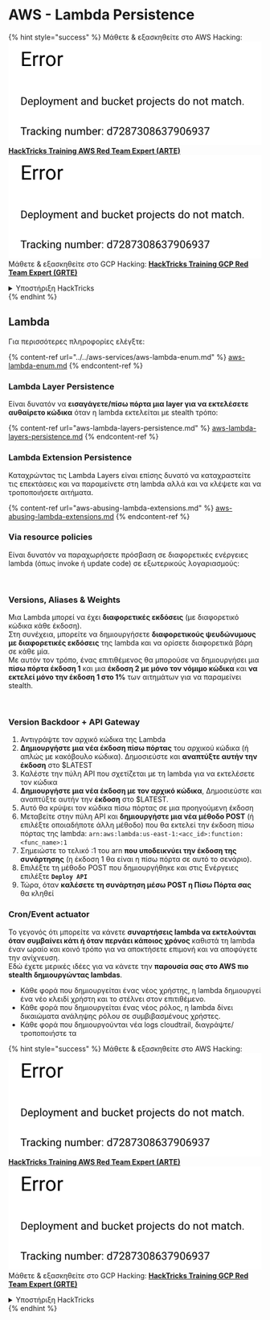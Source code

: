 # AWS - Lambda Persistence

{% hint style="success" %}
Μάθετε & εξασκηθείτε στο AWS Hacking:<img src="../../../../.gitbook/assets/image (1) (1).png" alt="" data-size="line">[**HackTricks Training AWS Red Team Expert (ARTE)**](https://training.hacktricks.xyz/courses/arte)<img src="../../../../.gitbook/assets/image (1) (1).png" alt="" data-size="line">\
Μάθετε & εξασκηθείτε στο GCP Hacking: <img src="../../../../.gitbook/assets/image (2).png" alt="" data-size="line">[**HackTricks Training GCP Red Team Expert (GRTE)**<img src="../../../../.gitbook/assets/image (2).png" alt="" data-size="line">](https://training.hacktricks.xyz/courses/grte)

<details>

<summary>Υποστήριξη HackTricks</summary>

* Ελέγξτε τα [**σχέδια συνδρομής**](https://github.com/sponsors/carlospolop)!
* **Εγγραφείτε στην** 💬 [**ομάδα Discord**](https://discord.gg/hRep4RUj7f) ή στην [**ομάδα telegram**](https://t.me/peass) ή **ακολουθήστε** μας στο **Twitter** 🐦 [**@hacktricks\_live**](https://twitter.com/hacktricks\_live)**.**
* **Μοιραστείτε κόλπα hacking υποβάλλοντας PRs στα** [**HackTricks**](https://github.com/carlospolop/hacktricks) και [**HackTricks Cloud**](https://github.com/carlospolop/hacktricks-cloud) github repos.

</details>
{% endhint %}

## Lambda

Για περισσότερες πληροφορίες ελέγξτε:

{% content-ref url="../../aws-services/aws-lambda-enum.md" %}
[aws-lambda-enum.md](../../aws-services/aws-lambda-enum.md)
{% endcontent-ref %}

### Lambda Layer Persistence

Είναι δυνατόν να **εισαγάγετε/πίσω πόρτα μια layer για να εκτελέσετε αυθαίρετο κώδικα** όταν η lambda εκτελείται με stealth τρόπο:

{% content-ref url="aws-lambda-layers-persistence.md" %}
[aws-lambda-layers-persistence.md](aws-lambda-layers-persistence.md)
{% endcontent-ref %}

### Lambda Extension Persistence

Καταχρώντας τις Lambda Layers είναι επίσης δυνατό να καταχραστείτε τις επεκτάσεις και να παραμείνετε στη lambda αλλά και να κλέψετε και να τροποποιήσετε αιτήματα.

{% content-ref url="aws-abusing-lambda-extensions.md" %}
[aws-abusing-lambda-extensions.md](aws-abusing-lambda-extensions.md)
{% endcontent-ref %}

### Via resource policies

Είναι δυνατόν να παραχωρήσετε πρόσβαση σε διαφορετικές ενέργειες lambda (όπως invoke ή update code) σε εξωτερικούς λογαριασμούς:

<figure><img src="../../../../.gitbook/assets/image (255).png" alt=""><figcaption></figcaption></figure>

### Versions, Aliases & Weights

Μια Lambda μπορεί να έχει **διαφορετικές εκδόσεις** (με διαφορετικό κώδικα κάθε έκδοση).\
Στη συνέχεια, μπορείτε να δημιουργήσετε **διαφορετικούς ψευδώνυμους με διαφορετικές εκδόσεις** της lambda και να ορίσετε διαφορετικά βάρη σε κάθε μία.\
Με αυτόν τον τρόπο, ένας επιτιθέμενος θα μπορούσε να δημιουργήσει μια **πίσω πόρτα έκδοση 1** και μια **έκδοση 2 με μόνο τον νόμιμο κώδικα** και **να εκτελεί μόνο την έκδοση 1 στο 1%** των αιτημάτων για να παραμείνει stealth.

<figure><img src="../../../../.gitbook/assets/image (120).png" alt=""><figcaption></figcaption></figure>

### Version Backdoor + API Gateway

1. Αντιγράψτε τον αρχικό κώδικα της Lambda
2. **Δημιουργήστε μια νέα έκδοση πίσω πόρτας** του αρχικού κώδικα (ή απλώς με κακόβουλο κώδικα). Δημοσιεύστε και **αναπτύξτε αυτήν την έκδοση** στο $LATEST
1. Καλέστε την πύλη API που σχετίζεται με τη lambda για να εκτελέσετε τον κώδικα
3. **Δημιουργήστε μια νέα έκδοση με τον αρχικό κώδικα**, Δημοσιεύστε και αναπτύξτε αυτήν την **έκδοση** στο $LATEST.
1. Αυτό θα κρύψει τον κώδικα πίσω πόρτας σε μια προηγούμενη έκδοση
4. Μεταβείτε στην πύλη API και **δημιουργήστε μια νέα μέθοδο POST** (ή επιλέξτε οποιαδήποτε άλλη μέθοδο) που θα εκτελεί την έκδοση πίσω πόρτας της lambda: `arn:aws:lambda:us-east-1:<acc_id>:function:<func_name>:1`
1. Σημειώστε το τελικό :1 του arn **που υποδεικνύει την έκδοση της συνάρτησης** (η έκδοση 1 θα είναι η πίσω πόρτα σε αυτό το σενάριο).
5. Επιλέξτε τη μέθοδο POST που δημιουργήθηκε και στις Ενέργειες επιλέξτε **`Deploy API`**
6. Τώρα, όταν **καλέσετε τη συνάρτηση μέσω POST η Πίσω Πόρτα σας** θα κληθεί

### Cron/Event actuator

Το γεγονός ότι μπορείτε να κάνετε **συναρτήσεις lambda να εκτελούνται όταν συμβαίνει κάτι ή όταν περνάει κάποιος χρόνος** καθιστά τη lambda έναν ωραίο και κοινό τρόπο για να αποκτήσετε επιμονή και να αποφύγετε την ανίχνευση.\
Εδώ έχετε μερικές ιδέες για να κάνετε την **παρουσία σας στο AWS πιο stealth δημιουργώντας lambdas**.

* Κάθε φορά που δημιουργείται ένας νέος χρήστης, η lambda δημιουργεί ένα νέο κλειδί χρήστη και το στέλνει στον επιτιθέμενο.
* Κάθε φορά που δημιουργείται ένας νέος ρόλος, η lambda δίνει δικαιώματα ανάληψης ρόλου σε συμβιβασμένους χρήστες.
* Κάθε φορά που δημιουργούνται νέα logs cloudtrail, διαγράψτε/τροποποιήστε τα

{% hint style="success" %}
Μάθετε & εξασκηθείτε στο AWS Hacking:<img src="../../../../.gitbook/assets/image (1) (1).png" alt="" data-size="line">[**HackTricks Training AWS Red Team Expert (ARTE)**](https://training.hacktricks.xyz/courses/arte)<img src="../../../../.gitbook/assets/image (1) (1).png" alt="" data-size="line">\
Μάθετε & εξασκηθείτε στο GCP Hacking: <img src="../../../../.gitbook/assets/image (2).png" alt="" data-size="line">[**HackTricks Training GCP Red Team Expert (GRTE)**<img src="../../../../.gitbook/assets/image (2).png" alt="" data-size="line">](https://training.hacktricks.xyz/courses/grte)

<details>

<summary>Υποστήριξη HackTricks</summary>

* Ελέγξτε τα [**σχέδια συνδρομής**](https://github.com/sponsors/carlospolop)!
* **Εγγραφείτε στην** 💬 [**ομάδα Discord**](https://discord.gg/hRep4RUj7f) ή στην [**ομάδα telegram**](https://t.me/peass) ή **ακολουθήστε** μας στο **Twitter** 🐦 [**@hacktricks\_live**](https://twitter.com/hacktricks\_live)**.**
* **Μοιραστείτε κόλπα hacking υποβάλλοντας PRs στα** [**HackTricks**](https://github.com/carlospolop/hacktricks) και [**HackTricks Cloud**](https://github.com/carlospolop/hacktricks-cloud) github repos.

</details>
{% endhint %}
